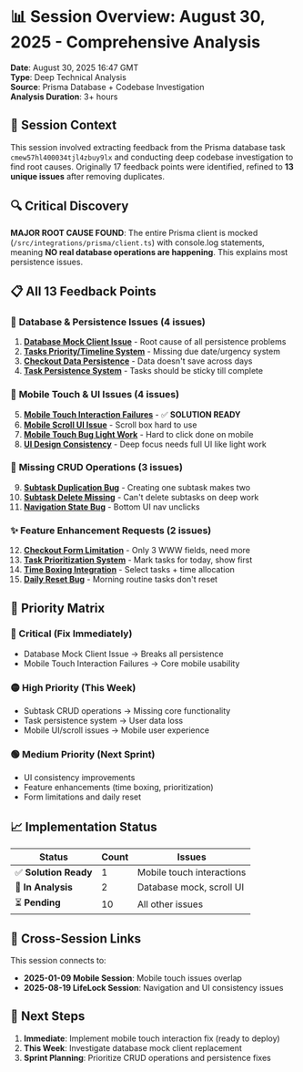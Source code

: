 # 📊 Session Overview: August 30, 2025 - Comprehensive Analysis

**Date**: August 30, 2025 16:47 GMT  
**Type**: Deep Technical Analysis  
**Source**: Prisma Database + Codebase Investigation  
**Analysis Duration**: 3+ hours  

## 🎯 **Session Context**

This session involved extracting feedback from the Prisma database task `cmew57hl400034tjl4zbuy9lx` and conducting deep codebase investigation to find root causes. Originally 17 feedback points were identified, refined to **13 unique issues** after removing duplicates.

## 🔍 **Critical Discovery**

**MAJOR ROOT CAUSE FOUND**: The entire Prisma client is mocked (`/src/integrations/prisma/client.ts`) with console.log statements, meaning **NO real database operations are happening**. This explains most persistence issues.

## 📋 **All 13 Feedback Points**

### 🚨 **Database & Persistence Issues** (4 issues)
1. **[Database Mock Client Issue](./00-database-mock-issue.md)** - Root cause of all persistence problems
2. **[Tasks Priority/Timeline System](./01-tasks-priority-timeline.md)** - Missing due date/urgency system
3. **[Checkout Data Persistence](./04-checkout-data-persistence.md)** - Data doesn't save across days  
4. **[Task Persistence System](./12-task-persistence-system.md)** - Tasks should be sticky till complete

### 📱 **Mobile Touch & UI Issues** (4 issues)
5. **[Mobile Touch Interaction Failures](./02-mobile-touch-interactions.md)** - ✅ **SOLUTION READY**
6. **[Mobile Scroll UI Issue](./05-mobile-scroll-ui.md)** - Scroll box hard to use
7. **[Mobile Touch Bug Light Work](./07-mobile-touch-bug-light.md)** - Hard to click done on mobile
8. **[UI Design Consistency](./09-ui-design-consistency.md)** - Deep focus needs full UI like light work

### 🔧 **Missing CRUD Operations** (3 issues)
9. **[Subtask Duplication Bug](./03-subtask-duplication-bug.md)** - Creating one subtask makes two
10. **[Subtask Delete Missing](./03-subtask-delete-missing.md)** - Can't delete subtasks on deep work
11. **[Navigation State Bug](./08-navigation-state-bug.md)** - Bottom UI nav unclicks

### ✨ **Feature Enhancement Requests** (2 issues)
12. **[Checkout Form Limitation](./06-checkout-form-limitation.md)** - Only 3 WWW fields, need more
13. **[Task Prioritization System](./11-task-prioritization-system.md)** - Mark tasks for today, show first
14. **[Time Boxing Integration](./13-time-boxing-integration.md)** - Select tasks + time allocation
15. **[Daily Reset Bug](./10-daily-reset-bug.md)** - Morning routine tasks don't reset

## 🎯 **Priority Matrix**

### **🔴 Critical (Fix Immediately)**
- Database Mock Client Issue → Breaks all persistence
- Mobile Touch Interaction Failures → Core mobile usability

### **🟡 High Priority (This Week)**  
- Subtask CRUD operations → Missing core functionality
- Task persistence system → User data loss
- Mobile UI/scroll issues → Mobile user experience

### **🟢 Medium Priority (Next Sprint)**
- UI consistency improvements
- Feature enhancements (time boxing, prioritization)
- Form limitations and daily reset

## 📈 **Implementation Status**

| Status | Count | Issues |
|--------|-------|---------|
| ✅ **Solution Ready** | 1 | Mobile touch interactions |
| 🔄 **In Analysis** | 2 | Database mock, scroll UI |
| ⏳ **Pending** | 10 | All other issues |

## 🔗 **Cross-Session Links**

This session connects to:
- **2025-01-09 Mobile Session**: Mobile touch issues overlap
- **2025-08-19 LifeLock Session**: Navigation and UI consistency issues

## 📝 **Next Steps**

1. **Immediate**: Implement mobile touch interaction fix (ready to deploy)
2. **This Week**: Investigate database mock client replacement
3. **Sprint Planning**: Prioritize CRUD operations and persistence fixes